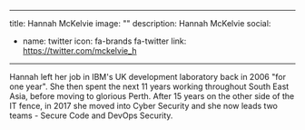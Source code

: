 
---
title: Hannah McKelvie
image: ""
description: Hannah McKelvie
social:

  - name: twitter
    icon: fa-brands fa-twitter
    link: https://twitter.com/mckelvie_h

---

Hannah left her job in IBM's UK development laboratory back in 2006 "for one year". She then spent the next 11 years working throughout South East Asia, before moving to glorious Perth. After 15 years on the other side of the IT fence, in 2017 she moved into Cyber Security and she now leads two teams - Secure Code and DevOps Security.